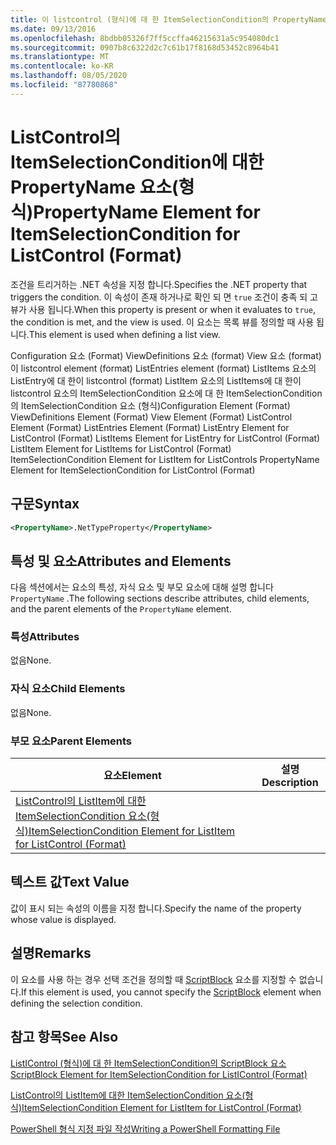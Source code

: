 ```yaml
---
title: 이 listcontrol (형식)에 대 한 ItemSelectionCondition의 PropertyName 요소 | Microsoft Docs
ms.date: 09/13/2016
ms.openlocfilehash: 8bdbb05326f7ff5ccffa46215631a5c954080dc1
ms.sourcegitcommit: 0907b8c6322d2c7c61b17f8168d53452c8964b41
ms.translationtype: MT
ms.contentlocale: ko-KR
ms.lasthandoff: 08/05/2020
ms.locfileid: "87780868"
---
```

# <a name="propertyname-element-for-itemselectioncondition-for-listcontrol-format"></a><span data-ttu-id="6b278-102">ListControl의 ItemSelectionCondition에 대한 PropertyName 요소(형식)</span><span class="sxs-lookup"><span data-stu-id="6b278-102">PropertyName Element for ItemSelectionCondition for ListControl (Format)</span></span>

<span data-ttu-id="6b278-103">조건을 트리거하는 .NET 속성을 지정 합니다.</span><span class="sxs-lookup"><span data-stu-id="6b278-103">Specifies the .NET property that triggers the condition.</span></span> <span data-ttu-id="6b278-104">이 속성이 존재 하거나로 확인 되 면 `true` 조건이 충족 되 고 뷰가 사용 됩니다.</span><span class="sxs-lookup"><span data-stu-id="6b278-104">When this property is present or when it evaluates to `true`, the condition is met, and the view is used.</span></span> <span data-ttu-id="6b278-105">이 요소는 목록 뷰를 정의할 때 사용 됩니다.</span><span class="sxs-lookup"><span data-stu-id="6b278-105">This element is used when defining a list view.</span></span>

<span data-ttu-id="6b278-106">Configuration 요소 (Format) ViewDefinitions 요소 (format) View 요소 (format)이 listcontrol element (format) ListEntries element (format) ListItems 요소의 ListEntry에 대 한이 listcontrol (format) ListItem 요소의 ListItems에 대 한이 listcontrol 요소의 ItemSelectionCondition 요소에 대 한 ItemSelectionCondition의 ItemSelectionCondition 요소 (형식)</span><span class="sxs-lookup"><span data-stu-id="6b278-106">Configuration Element (Format) ViewDefinitions Element (Format) View Element (Format) ListControl Element (Format) ListEntries Element (Format) ListEntry Element for ListControl (Format) ListItems Element for ListEntry for ListControl (Format) ListItem Element for ListItems for ListControl (Format) ItemSelectionCondition Element for ListItem for ListControls PropertyName Element for ItemSelectionCondition for ListControl (Format)</span></span>

## <a name="syntax"></a><span data-ttu-id="6b278-107">구문</span><span class="sxs-lookup"><span data-stu-id="6b278-107">Syntax</span></span>

```xml
<PropertyName>.NetTypeProperty</PropertyName>
```

## <a name="attributes-and-elements"></a><span data-ttu-id="6b278-108">특성 및 요소</span><span class="sxs-lookup"><span data-stu-id="6b278-108">Attributes and Elements</span></span>

<span data-ttu-id="6b278-109">다음 섹션에서는 요소의 특성, 자식 요소 및 부모 요소에 대해 설명 합니다 `PropertyName` .</span><span class="sxs-lookup"><span data-stu-id="6b278-109">The following sections describe attributes, child elements, and the parent elements of the `PropertyName` element.</span></span>

### <a name="attributes"></a><span data-ttu-id="6b278-110">특성</span><span class="sxs-lookup"><span data-stu-id="6b278-110">Attributes</span></span>

<span data-ttu-id="6b278-111">없음</span><span class="sxs-lookup"><span data-stu-id="6b278-111">None.</span></span>

### <a name="child-elements"></a><span data-ttu-id="6b278-112">자식 요소</span><span class="sxs-lookup"><span data-stu-id="6b278-112">Child Elements</span></span>

<span data-ttu-id="6b278-113">없음</span><span class="sxs-lookup"><span data-stu-id="6b278-113">None.</span></span>

### <a name="parent-elements"></a><span data-ttu-id="6b278-114">부모 요소</span><span class="sxs-lookup"><span data-stu-id="6b278-114">Parent Elements</span></span>

|<span data-ttu-id="6b278-115">요소</span><span class="sxs-lookup"><span data-stu-id="6b278-115">Element</span></span>|<span data-ttu-id="6b278-116">설명</span><span class="sxs-lookup"><span data-stu-id="6b278-116">Description</span></span>|
|-------------|-----------------|
|[<span data-ttu-id="6b278-117">ListControl의 ListItem에 대한 ItemSelectionCondition 요소(형식)</span><span class="sxs-lookup"><span data-stu-id="6b278-117">ItemSelectionCondition Element for ListItem for ListControl (Format)</span></span>](./itemselectioncondition-element-for-listitem-for-listcontrol-format.md)||

## <a name="text-value"></a><span data-ttu-id="6b278-118">텍스트 값</span><span class="sxs-lookup"><span data-stu-id="6b278-118">Text Value</span></span>

<span data-ttu-id="6b278-119">값이 표시 되는 속성의 이름을 지정 합니다.</span><span class="sxs-lookup"><span data-stu-id="6b278-119">Specify the name of the property whose value is displayed.</span></span>

## <a name="remarks"></a><span data-ttu-id="6b278-120">설명</span><span class="sxs-lookup"><span data-stu-id="6b278-120">Remarks</span></span>

<span data-ttu-id="6b278-121">이 요소를 사용 하는 경우 선택 조건을 정의할 때 [ScriptBlock](./scriptblock-element-for-itemselectioncondition-for-listcontrol-format.md) 요소를 지정할 수 없습니다.</span><span class="sxs-lookup"><span data-stu-id="6b278-121">If this element is used, you cannot specify the [ScriptBlock](./scriptblock-element-for-itemselectioncondition-for-listcontrol-format.md) element when defining the selection condition.</span></span>

## <a name="see-also"></a><span data-ttu-id="6b278-122">참고 항목</span><span class="sxs-lookup"><span data-stu-id="6b278-122">See Also</span></span>

[<span data-ttu-id="6b278-123">ListIControl (형식)에 대 한 ItemSelectionCondition의 ScriptBlock 요소</span><span class="sxs-lookup"><span data-stu-id="6b278-123">ScriptBlock Element for ItemSelectionCondition for ListIControl (Format)</span></span>](./scriptblock-element-for-itemselectioncondition-for-listcontrol-format.md)

[<span data-ttu-id="6b278-124">ListControl의 ListItem에 대한 ItemSelectionCondition 요소(형식)</span><span class="sxs-lookup"><span data-stu-id="6b278-124">ItemSelectionCondition Element for ListItem for ListControl (Format)</span></span>](./itemselectioncondition-element-for-listitem-for-listcontrol-format.md)

[<span data-ttu-id="6b278-125">PowerShell 형식 지정 파일 작성</span><span class="sxs-lookup"><span data-stu-id="6b278-125">Writing a PowerShell Formatting File</span></span>](./writing-a-powershell-formatting-file.md)
